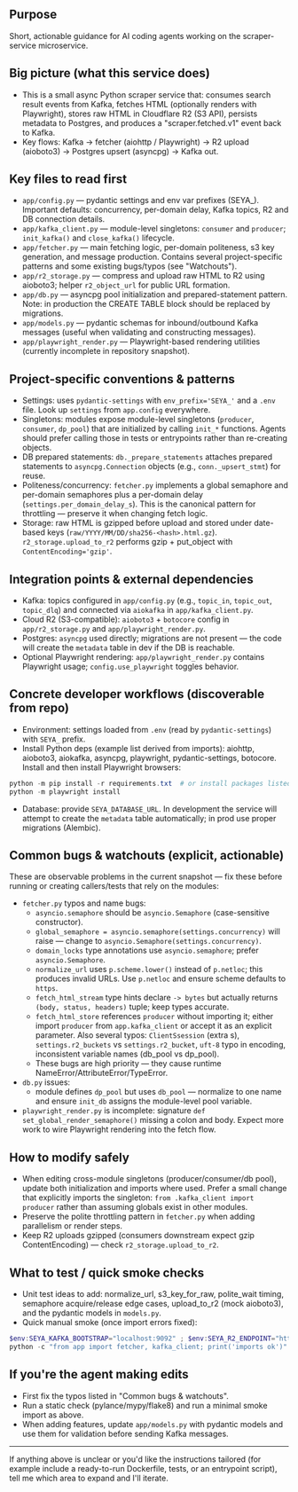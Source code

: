 ## Purpose

Short, actionable guidance for AI coding agents working on the scraper-service microservice.

## Big picture (what this service does)
- This is a small async Python scraper service that: consumes search result events from Kafka, fetches HTML (optionally renders with Playwright), stores raw HTML in Cloudflare R2 (S3 API), persists metadata to Postgres, and produces a "scraper.fetched.v1" event back to Kafka.
- Key flows: Kafka -> fetcher (aiohttp / Playwright) -> R2 upload (aioboto3) -> Postgres upsert (asyncpg) -> Kafka out.

## Key files to read first
- `app/config.py` — pydantic settings and env var prefixes (SEYA_). Important defaults: concurrency, per-domain delay, Kafka topics, R2 and DB connection details.
- `app/kafka_client.py` — module-level singletons: `consumer` and `producer`; `init_kafka()` and `close_kafka()` lifecycle.
- `app/fetcher.py` — main fetching logic, per-domain politeness, s3 key generation, and message production. Contains several project-specific patterns and some existing bugs/typos (see "Watchouts").
- `app/r2_storage.py` — compress and upload raw HTML to R2 using aioboto3; helper `r2_object_url` for public URL formation.
- `app/db.py` — asyncpg pool initialization and prepared-statement pattern. Note: in production the CREATE TABLE block should be replaced by migrations.
- `app/models.py` — pydantic schemas for inbound/outbound Kafka messages (useful when validating and constructing messages).
- `app/playwright_render.py` — Playwright-based rendering utilities (currently incomplete in repository snapshot).

## Project-specific conventions & patterns
- Settings: uses `pydantic-settings` with `env_prefix='SEYA_'` and a `.env` file. Look up `settings` from `app.config` everywhere.
- Singletons: modules expose module-level singletons (`producer`, `consumer`, `dp_pool`) that are initialized by calling `init_*` functions. Agents should prefer calling those in tests or entrypoints rather than re-creating objects.
- DB prepared statements: `db._prepare_statements` attaches prepared statements to `asyncpg.Connection` objects (e.g., `conn._upsert_stmt`) for reuse.
- Politeness/concurrency: `fetcher.py` implements a global semaphore and per-domain semaphores plus a per-domain delay (`settings.per_domain_delay_s`). This is the canonical pattern for throttling — preserve it when changing fetch logic.
- Storage: raw HTML is gzipped before upload and stored under date-based keys (`raw/YYYY/MM/DD/sha256-<hash>.html.gz`). `r2_storage.upload_to_r2` performs gzip + put_object with `ContentEncoding='gzip'`.

## Integration points & external dependencies
- Kafka: topics configured in `app/config.py` (e.g., `topic_in`, `topic_out`, `topic_dlq`) and connected via `aiokafka` in `app/kafka_client.py`.
- Cloud R2 (S3-compatible): `aioboto3` + `botocore` config in `app/r2_storage.py` and `app/playwright_render.py`.
- Postgres: `asyncpg` used directly; migrations are not present — the code will create the `metadata` table in dev if the DB is reachable.
- Optional Playwright rendering: `app/playwright_render.py` contains Playwright usage; `config.use_playwright` toggles behavior.

## Concrete developer workflows (discoverable from repo)
- Environment: settings loaded from `.env` (read by `pydantic-settings`) with `SEYA_` prefix.
- Install Python deps (example list derived from imports): aiohttp, aioboto3, aiokafka, asyncpg, playwright, pydantic-settings, botocore. Install and then install Playwright browsers:

```powershell
python -m pip install -r requirements.txt  # or install packages listed above
python -m playwright install
```

- Database: provide `SEYA_DATABASE_URL`. In development the service will attempt to create the `metadata` table automatically; in prod use proper migrations (Alembic).

## Common bugs & watchouts (explicit, actionable)
These are observable problems in the current snapshot — fix these before running or creating callers/tests that rely on the modules:
- `fetcher.py` typos and name bugs:
  - `asyncio.semaphore` should be `asyncio.Semaphore` (case-sensitive constructor).
  - `global_semaphore = asyncio.semaphore(settings.concurrency)` will raise — change to `asyncio.Semaphore(settings.concurrency)`.
  - `domain_locks` type annotations use `asyncio.semaphore`; prefer `asyncio.Semaphore`.
  - `normalize_url` uses `p.scheme.lower()` instead of `p.netloc`; this produces invalid URLs. Use `p.netloc` and ensure scheme defaults to `https`.
  - `fetch_html_stream` type hints declare `-> bytes` but actually returns `(body, status, headers)` tuple; keep types accurate.
  - `fetch_html_store` references `producer` without importing it; either import `producer` from `app.kafka_client` or accept it as an explicit parameter. Also several typos: `ClientSsession` (extra s), `settings.r2_buckets` vs `settings.r2_bucket`, `uft-8` typo in encoding, inconsistent variable names (db_pool vs dp_pool).
  - These bugs are high priority — they cause runtime NameError/AttributeError/TypeError.
- `db.py` issues:
  - module defines `dp_pool` but uses `db_pool` — normalize to one name and ensure `init_db` assigns the module-level pool variable.
- `playwright_render.py` is incomplete: signature `def set_global_render_semaphore()` missing a colon and body. Expect more work to wire Playwright rendering into the fetch flow.

## How to modify safely
- When editing cross-module singletons (producer/consumer/db pool), update both initialization and imports where used. Prefer a small change that explicitly imports the singleton: `from .kafka_client import producer` rather than assuming globals exist in other modules.
- Preserve the polite throttling pattern in `fetcher.py` when adding parallelism or render steps.
- Keep R2 uploads gzipped (consumers downstream expect gzip ContentEncoding) — check `r2_storage.upload_to_r2`.

## What to test / quick smoke checks
- Unit test ideas to add: normalize_url, s3_key_for_raw, polite_wait timing, semaphore acquire/release edge cases, upload_to_r2 (mock aioboto3), and the pydantic models in `models.py`.
- Quick manual smoke (once import errors fixed):

```powershell
$env:SEYA_KAFKA_BOOTSTRAP="localhost:9092" ; $env:SEYA_R2_ENDPOINT="https://..." ; $env:SEYA_DATABASE_URL="postgresql://..."
python -c "from app import fetcher, kafka_client; print('imports ok')"
```

## If you're the agent making edits
- First fix the typos listed in "Common bugs & watchouts".
- Run a static check (pylance/mypy/flake8) and run a minimal smoke import as above.
- When adding features, update `app/models.py` with pydantic models and use them for validation before sending Kafka messages.

---
If anything above is unclear or you'd like the instructions tailored (for example include a ready-to-run Dockerfile, tests, or an entrypoint script), tell me which area to expand and I'll iterate.
